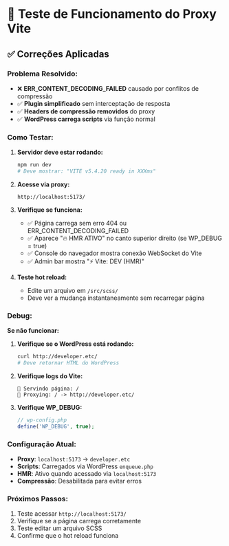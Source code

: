 # 🔧 Teste de Funcionamento do Proxy Vite

## ✅ Correções Aplicadas

### Problema Resolvido:

- ❌ **ERR_CONTENT_DECODING_FAILED** causado por conflitos de compressão
- ✅ **Plugin simplificado** sem interceptação de resposta
- ✅ **Headers de compressão removidos** do proxy
- ✅ **WordPress carrega scripts** via função normal

### Como Testar:

1. **Servidor deve estar rodando:**

   ```bash
   npm run dev
   # Deve mostrar: "VITE v5.4.20 ready in XXXms"
   ```

2. **Acesse via proxy:**

   ```
   http://localhost:5173/
   ```

3. **Verifique se funciona:**

   - ✅ Página carrega sem erro 404 ou ERR_CONTENT_DECODING_FAILED
   - ✅ Aparece "🔥 HMR ATIVO" no canto superior direito (se WP_DEBUG = true)
   - ✅ Console do navegador mostra conexão WebSocket do Vite
   - ✅ Admin bar mostra "⚡ Vite: DEV (HMR)"

4. **Teste hot reload:**
   - Edite um arquivo em `/src/scss/`
   - Deve ver a mudança instantaneamente sem recarregar página

### Debug:

**Se não funcionar:**

1. **Verifique se o WordPress está rodando:**

   ```bash
   curl http://developer.etc/
   # Deve retornar HTML do WordPress
   ```

2. **Verifique logs do Vite:**

   ```
   📄 Servindo página: /
   🔄 Proxying: / -> http://developer.etc/
   ```

3. **Verifique WP_DEBUG:**
   ```php
   // wp-config.php
   define('WP_DEBUG', true);
   ```

### Configuração Atual:

- **Proxy**: `localhost:5173` → `developer.etc`
- **Scripts**: Carregados via WordPress `enqueue.php`
- **HMR**: Ativo quando acessado via `localhost:5173`
- **Compressão**: Desabilitada para evitar erros

### Próximos Passos:

1. Teste acessar `http://localhost:5173/`
2. Verifique se a página carrega corretamente
3. Teste editar um arquivo SCSS
4. Confirme que o hot reload funciona

